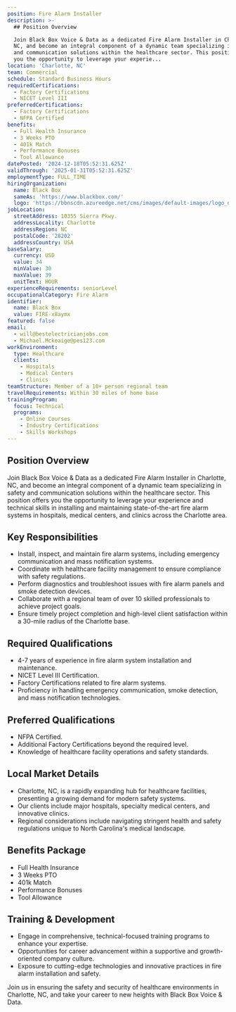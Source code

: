 ```yaml
---
position: Fire Alarm Installer
description: >-
  ## Position Overview

  Join Black Box Voice & Data as a dedicated Fire Alarm Installer in Charlotte,
  NC, and become an integral component of a dynamic team specializing in safety
  and communication solutions within the healthcare sector. This position offers
  you the opportunity to leverage your experie...
location: 'Charlotte, NC'
team: Commercial
schedule: Standard Business Hours
requiredCertifications:
  - Factory Certifications
  - NICET Level III
preferredCertifications:
  - Factory Certifications
  - NFPA Certified
benefits:
  - Full Health Insurance
  - 3 Weeks PTO
  - 401k Match
  - Performance Bonuses
  - Tool Allowance
datePosted: '2024-12-18T05:52:31.625Z'
validThrough: '2025-01-31T05:52:31.625Z'
employmentType: FULL_TIME
hiringOrganization:
  name: Black Box
  sameAs: 'https://www.blackbox.com/'
  logo: 'https://bbnscdn.azureedge.net/cms/images/default-images/logo_dark.png'
jobLocation:
  streetAddress: 10355 Sierra Pkwy.
  addressLocality: Charlotte
  addressRegion: NC
  postalCode: '28202'
  addressCountry: USA
baseSalary:
  currency: USD
  value: 34
  minValue: 30
  maxValue: 39
  unitText: HOUR
experienceRequirements: seniorLevel
occupationalCategory: Fire Alarm
identifier:
  name: Black Box
  value: FIRE-x8aymx
featured: false
email:
  - will@bestelectricianjobs.com
  - Michael.Mckeaige@pes123.com
workEnvironment:
  type: Healthcare
  clients:
    - Hospitals
    - Medical Centers
    - Clinics
teamStructure: Member of a 10+ person regional team
travelRequirements: Within 30 miles of home base
trainingProgram:
  focus: Technical
  programs:
    - Online Courses
    - Industry Certifications
    - Skills Workshops
---
```




## Position Overview
Join Black Box Voice & Data as a dedicated Fire Alarm Installer in Charlotte, NC, and become an integral component of a dynamic team specializing in safety and communication solutions within the healthcare sector. This position offers you the opportunity to leverage your experience and technical skills in installing and maintaining state-of-the-art fire alarm systems in hospitals, medical centers, and clinics across the Charlotte area.

## Key Responsibilities
- Install, inspect, and maintain fire alarm systems, including emergency communication and mass notification systems.
- Coordinate with healthcare facility management to ensure compliance with safety regulations.
- Perform diagnostics and troubleshoot issues with fire alarm panels and smoke detection devices.
- Collaborate with a regional team of over 10 skilled professionals to achieve project goals.
- Ensure timely project completion and high-level client satisfaction within a 30-mile radius of the Charlotte base.

## Required Qualifications
- 4-7 years of experience in fire alarm system installation and maintenance.
- NICET Level III Certification.
- Factory Certifications related to fire alarm systems.
- Proficiency in handling emergency communication, smoke detection, and mass notification technologies.

## Preferred Qualifications
- NFPA Certified.
- Additional Factory Certifications beyond the required level.
- Knowledge of healthcare facility operations and safety standards.

## Local Market Details
- Charlotte, NC, is a rapidly expanding hub for healthcare facilities, presenting a growing demand for modern safety systems.
- Our clients include major hospitals, specialty medical centers, and innovative clinics.
- Regional considerations include navigating stringent health and safety regulations unique to North Carolina's medical landscape.

## Benefits Package
- Full Health Insurance
- 3 Weeks PTO
- 401k Match
- Performance Bonuses
- Tool Allowance

## Training & Development
- Engage in comprehensive, technical-focused training programs to enhance your expertise.
- Opportunities for career advancement within a supportive and growth-oriented company culture.
- Exposure to cutting-edge technologies and innovative practices in fire alarm installation and safety.

Join us in ensuring the safety and security of healthcare environments in Charlotte, NC, and take your career to new heights with Black Box Voice & Data.

